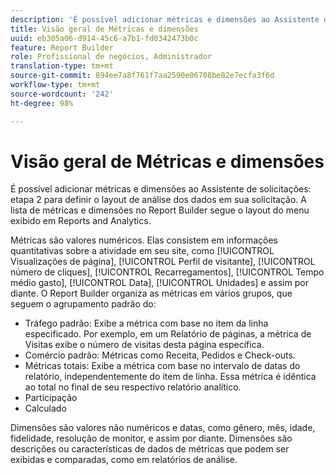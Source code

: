 ```yaml
---
description: 'É possível adicionar métricas e dimensões ao Assistente de solicitações: etapa 2 para definir o layout de análise dos dados em sua solicitação. A lista de métricas e dimensões no Report Builder segue o layout do menu exibido em Reports and Analytics.'
title: Visão geral de Métricas e dimensões
uuid: eb305a06-d914-45c6-a7b1-fd0342473b0c
feature: Report Builder
role: Profissional de negócios, Administrador
translation-type: tm+mt
source-git-commit: 894ee7a8f761f7aa2590e06708be82e7ecfa3f6d
workflow-type: tm+mt
source-wordcount: '242'
ht-degree: 98%

---
```



# Visão geral de Métricas e dimensões

É possível adicionar métricas e dimensões ao Assistente de solicitações: etapa 2 para definir o layout de análise dos dados em sua solicitação. A lista de métricas e dimensões no Report Builder segue o layout do menu exibido em Reports and Analytics.

Métricas são valores numéricos. Elas consistem em informações quantitativas sobre a atividade em seu site, como [!UICONTROL Visualizações de página], [!UICONTROL Perfil de visitante], [!UICONTROL número de cliques], [!UICONTROL Recarregamentos], [!UICONTROL Tempo médio gasto], [!UICONTROL Data], [!UICONTROL Unidades] e assim por diante. O Report Builder organiza as métricas em vários grupos, que seguem o agrupamento padrão do:

* Tráfego padrão: Exibe a métrica com base no item da linha especificado. Por exemplo, em um Relatório de páginas, a métrica de Visitas exibe o número de visitas desta página específica.
* Comércio padrão: Métricas como Receita, Pedidos e Check-outs.
* Métricas totais: Exibe a métrica com base no intervalo de datas do relatório, independentemente do item de linha. Essa métrica é idêntica ao total no final de seu respectivo relatório analítico.
* Participação
* Calculado

Dimensões são valores não numéricos e datas, como gênero, mês, idade, fidelidade, resolução de monitor, e assim por diante. Dimensões são descrições ou características de dados de métricas que podem ser exibidas e comparadas, como em relatórios de análise.
